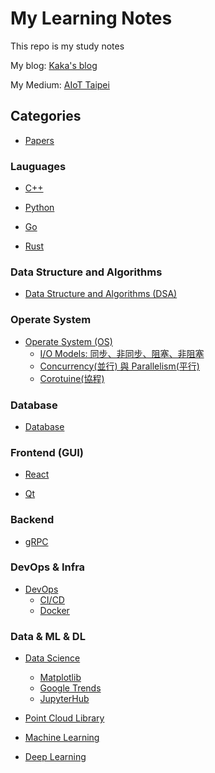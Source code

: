 # My Learning Notes

This repo is my study notes

My blog: [Kaka's blog](https://kaka-lin.github.io/)

My Medium: [AIoT Taipei](https://medium.com/aiot-taipei)

## Categories

- [Papers](https://github.com/kaka-lin/Notes/tree/master/Papers)

### Lauguages

- [C++](https://github.com/kaka-lin/Notes/tree/master/C%2B%2B)

- [Python](https://github.com/kaka-lin/Notes/tree/master/Python)

- [Go](https://github.com/kaka-lin/Notes/tree/master/Go)

- [Rust](https://github.com/kaka-lin/Notes/tree/master/Rust)

### Data Structure and Algorithms

- [Data Structure and Algorithms (DSA)](https://github.com/kaka-lin/Notes/tree/master/DSA)

### Operate System

- [Operate System (OS)](https://github.com/kaka-lin/Notes/tree/master/OS)
  - [I/O Models: 同步、非同步、阻塞、非阻塞](OS/IO_Models/io_models.md)
  - [Concurrency(並行) 與 Parallelism(平行)](OS/concurrency_parallelism/concurrency_parallelism.md)
  - [Corotuine(協程)](OS/coroutine/coroutine.md)

### Database

- [Database](https://github.com/kaka-lin/Notes/tree/master/DB)

### Frontend (GUI)

- [React](https://github.com/kaka-lin/Notes/tree/master/React)

- [Qt](https://github.com/kaka-lin/Notes/tree/master/Qt)

### Backend

- [gRPC](https://github.com/kaka-lin/Notes/tree/master/gRPC)

### DevOps & Infra

- [DevOps](https://github.com/kaka-lin/Notes/tree/master/DevOps)
  - [CI/CD](https://github.com/kaka-lin/Notes/tree/master/DevOps/CICD)
  - [Docker](https://github.com/kaka-lin/Notes/tree/master/DevOps/Docker)

### Data & ML & DL

- [Data Science](https://github.com/kaka-lin/Notes/tree/master/Data_Science)
  - [Matplotlib](https://github.com/kaka-lin/Notes/tree/master/Data_Science/matplotlib)
  - [Google Trends](https://github.com/kaka-lin/Notes/tree/master/Data_Science/google_trends)
  - [JupyterHub](https://github.com/kaka-lin/Notes/tree/master/Data_Science/jupyterhub)

- [Point Cloud Library](https://github.com/kaka-lin/Notes/tree/master/PCL)

- [Machine Learning](https://github.com/kaka-lin/Notes/tree/master/ML)

- [Deep Learning](https://github.com/kaka-lin/Notes/tree/master/DL)

